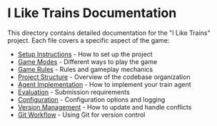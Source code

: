 # I Like Trains Documentation

This directory contains detailed documentation for the "I Like Trains" project. Each file covers a specific aspect of the game:

- [Setup Instructions](setup.md) - How to set up the project
- [Game Modes](game-modes.md) - Different ways to play the game
- [Game Rules](game-rules.md) - Rules and gameplay mechanics
- [Project Structure](project-structure.md) - Overview of the codebase organization
- [Agent Implementation](agent-implementation.md) - How to implement your train agent
- [Evaluation](evaluation.md) - Submission requirements
- [Configuration](configuration.md) - Configuration options and logging
- [Version Management](version-management.md) - How to update and handle conflicts
- [Git Workflow](git-workflow.md) - Using Git for version control
